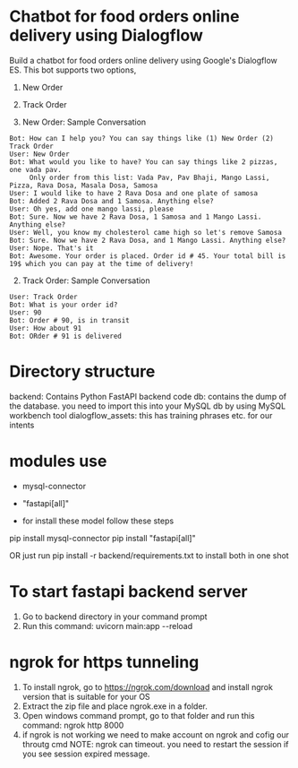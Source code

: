 Chatbot for food orders online delivery using Dialogflow
===================
Build a chatbot for food orders online delivery using Google's Dialogflow ES. This bot supports two options,

1) New Order
2) Track Order

1) New Order: Sample Conversation

```
Bot: How can I help you? You can say things like (1) New Order (2) Track Order
User: New Order
Bot: What would you like to have? You can say things like 2 pizzas, one vada pav.
     Only order from this list: Vada Pav, Pav Bhaji, Mango Lassi, Pizza, Rava Dosa, Masala Dosa, Samosa
User: I would like to have 2 Rava Dosa and one plate of samosa
Bot: Added 2 Rava Dosa and 1 Samosa. Anything else?
User: Oh yes, add one mango lassi, please
Bot: Sure. Now we have 2 Rava Dosa, 1 Samosa and 1 Mango Lassi. Anything else?
User: Well, you know my cholesterol came high so let's remove Samosa
Bot: Sure. Now we have 2 Rava Dosa, and 1 Mango Lassi. Anything else?
User: Nope. That's it
Bot: Awesome. Your order is placed. Order id # 45. Your total bill is 19$ which you can pay at the time of delivery!
```

2) Track Order: Sample Conversation

```Bot: How can I help you? You can say things like (1) New Order (2) Track Order
User: Track Order
Bot: What is your order id?
User: 90
Bot: Order # 90, is in transit
User: How about 91
Bot: ORder # 91 is delivered
```


Directory structure
===================
backend: Contains Python FastAPI backend code
db: contains the dump of the database. you need to import this into your MySQL db by using MySQL workbench tool
dialogflow_assets: this has training phrases etc. for our intents

modules use
======================
- mysql-connector
- "fastapi[all]"

- for install these model follow these steps

pip install mysql-connector
pip install "fastapi[all]"

OR just run pip install -r backend/requirements.txt to install both in one shot

To start fastapi backend server
================================
1. Go to backend directory in your command prompt
2. Run this command: uvicorn main:app --reload

ngrok for https tunneling
================================
1. To install ngrok, go to https://ngrok.com/download and install ngrok version that is suitable for your OS
2. Extract the zip file and place ngrok.exe in a folder.
3. Open windows command prompt, go to that folder and run this command: ngrok http 8000
4. if ngrok is not working we need to make account on ngrok and cofig our throutg cmd
NOTE: ngrok can timeout. you need to restart the session if you see session expired message.
